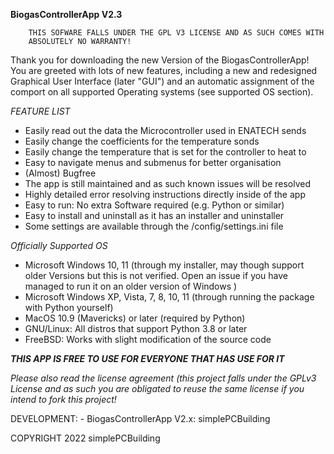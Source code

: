 		
				
**BiogasControllerApp V2.3**
				
		THIS SOFWARE FALLS UNDER THE GPL V3 LICENSE AND AS SUCH COMES WITH
		ABSOLUTELY NO WARRANTY!
		
Thank you for downloading the new Version of the BiogasControllerApp! You are greeted with 
lots of new features, including a new and redesigned Graphical User Interface (later "GUI")
and an automatic assignment of the comport on all supported Operating systems (see supported OS section). 
	
	
	
*FEATURE LIST*
- Easily read out the data the Microcontroller used in ENATECH sends
- Easily change the coefficients for the temperature sonds
- Easily change the temperature that is set for the controller to heat to
- Easy to navigate menus and submenus for better organisation
- (Almost) Bugfree
- The app is still maintained and as such known issues will be resolved
- Highly detailed error resolving instructions directly inside of the app
- Easy to run: No extra Software required (e.g. Python or similar)
- Easy to install and uninstall as it has an installer and uninstaller
- Some settings are available through the /config/settings.ini file
	
	

*Officially Supported OS*
- Microsoft Windows 10, 11 (through my installer, may though support older Versions but this is not verified. Open an issue if you have managed to run it on an older version of Windows )
- Microsoft Windows XP, Vista, 7, 8, 10, 11 (through running the package with Python yourself)
- MacOS 10.9 (Mavericks) or later (required by Python)
- GNU/Linux: All distros that support Python 3.8 or later
- FreeBSD: Works with slight modification of the source code

		

***THIS APP IS FREE TO USE FOR EVERYONE THAT HAS USE FOR IT***

*Please also read the license agreement (this project falls under the GPLv3 License and as such
you are obligated to reuse the same license if you intend to fork this project!*
			


DEVELOPMENT:
	- BiogasControllerApp V2.x: simplePCBuilding
	

	
 COPYRIGHT 2022 simplePCBuilding


	
		

